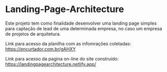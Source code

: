 # Landing-Page-Architecture
Este projeto tem como finalidade desenvolver uma landing page simples para captação de lead de uma determinada empresa, no caso um empresa de projetos de arquitetura.

Link para acesso da planilha com as infomrações coletadas: https://encurtador.com.br/gAHXY 

Link para acesso da pagina on-line do site construido: https://landingpagearchitecture.netlify.app/
